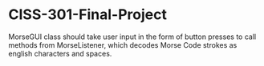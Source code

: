 # CISS-301-Final-Project

MorseGUI class should take user input in the form of button presses to call methods from MorseListener, which decodes Morse Code strokes as english characters and spaces. 
